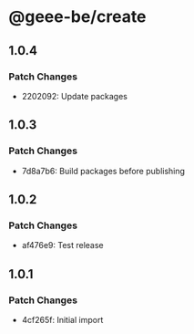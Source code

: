 # @geee-be/create

## 1.0.4

### Patch Changes

- 2202092: Update packages

## 1.0.3

### Patch Changes

- 7d8a7b6: Build packages before publishing

## 1.0.2

### Patch Changes

- af476e9: Test release

## 1.0.1

### Patch Changes

- 4cf265f: Initial import
